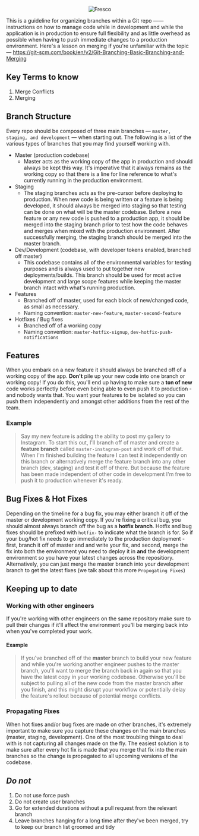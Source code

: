 <p align="center" >
  <img src="https://s3.amazonaws.com/com.fresconews.v2.prod/static/images/wordmark-transparent-git4.png" alt="Fresco" title="Fresco News">
</p>

This is a guideline for organizing branches within a Git repo —— instructions on how to manage code while in development and while the application is in production to ensure full flexibility and as little overhead as possible when having to push immediate changes to a production environment. Here's a lesson on merging if you're unfamiliar with the topic — https://git-scm.com/book/en/v2/Git-Branching-Basic-Branching-and-Merging

## Key Terms to know
1. Merge Conflicts
2. Merging

## Branch Structure
Every repo should be composed of three main branches — `master, staging, and development` — when starting out. The following is a list of the various types of branches that you may find yourself working with.
- Master (production codebase)
    - Master acts as the working copy of the app in production and should always be kept this way. It's imperative that it always remains as the working copy so that there is a line for line reference to what's currently running in the production environment.
- Staging
    - The staging branches acts as the pre-cursor before deploying to production. When new code is being written or a feature is being developed, it should always be merged into staging so that testing can be done on what will be the master codebase. Before a new feature or any new code is pushed to a production app, it should be merged into the staging branch prior to test how the code behaves and merges when mixed with the production environment. After successfully merging, the staging branch should be merged into the master branch.
- Dev/Development (codebase, with developer tokens enabled, branched off master)
    - This codebase contains all of the environmental variables for testing purposes and is always used to put together new deployments/builds. This branch should be used for most active development and large scope features while keeping the master branch intact with what's running production.
- Features
    - Branched off of master, used for each block of new/changed code, as small as necessary.
    - Naming convention: `master-new-feature`, `master-second-feature`
- Hotfixes / Bug fixes
  - Branched off of a working copy
  - Naming convention: `master-hotfix-signup`, `dev-hotfix-push-notifications`

## Features
When you embark on a new feature it should always be branched off of a working copy of the app. **Don't** pile up your new code into one branch or working copy! If you do this, you'll end up having to make sure a **ton of new** code works perfectly before even being able to even push it to production - and nobody wants that. You want your features to be isolated so you can push them independently and amongst other additions from the rest of the team.

### Example

> Say my new feature is adding the ability to post my gallery to Instagram. To start this out, I'll branch off of master and create a 
**feature branch** called `master-instagram-post` and work off of that. When I'm finished building the feature I can test it independently on this branch or alternatively merge the feature branch into any other branch (dev, staging) and test it off of there. But because the 
feature has been made independent of other code in development I'm free to push it to production whenever it's ready.

## Bug Fixes & Hot Fixes
Depending on the timeline for a bug fix, you may either branch it off of the master or development working copy. If you're fixing a critical bug, you should almost always branch off the bug as a **hotfix branch**. Hotfix and bug fixes should be prefixed with `hotfix-` to indicate what the branch is for. So if your bug/hot fix needs to go immediately to the production deployment - first, branch it off of master and and write your fix, and second, merge the fix into both the environment you need to deploy it in **and** the development environment so you have your latest changes across the repositiory. Alternatively, you can just merge the master branch into your development branch to get the latest fixes (we talk about this more `Propogating Fixes`)

## Keeping up to date

### Working with other engineers
If you're working with other engineers on the same repository make sure to pull their changes if it'll affect the environment you'll be merging back into when you've completed your work.

#### Example
> If you've branched off of the **master** branch to build your new feature and while you're working another engineer pushes to the master 
branch, you'll want to merge the branch back in again so that you have the latest copy in your working codebase. Otherwise you'll be 
subject to pulling all of the new code from the master branch after you finish, and this might disrupt your workflow or potentially  delay 
the feature's rollout because of potential merge conflicts.

### Propagating Fixes
When hot fixes and/or bug fixes are made on other branches, it's extremely important to make sure you capture these changes on the main branches (master, staging, development). One of the most troubling things to deal with is not capturing all changes made on the fly. The easiest solution is to make sure after every hot fix is made that you merge that fix into the main branches so the change is propagated to all upcoming versions of the codebase.

## *Do not*
1. Do not use force push
2. Do not create user branches
3. Go for extended durations without a pull request from the relevant branch
4. Leave branches hanging for a long time after they've been merged, try to keep our branch list groomed and tidy
